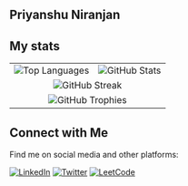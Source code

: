 ## Priyanshu Niranjan

## My stats
<!--  
<img alt="my stats" align="left" width="47%" src="https://github-readme-stats.vercel.app/api?username=Priyanshuosdbms"/>

<img alt="Top Languages" align="left" width="47%" src ="https://github-readme-stats.vercel.app/api/top-langs/?username=Priyanshuosdbms&layout=compact"/>

![GitHub Streak](https://github-readme-streak-stats.herokuapp.com/?user=Priyanshuosdbms&theme=dark)

-->

<!-- GitHub Stats -->

<!-- GitHub Stats -->
<table style="margin: 0 auto;">
  <tr>
    <td>
      <img alt="Top Languages" src="https://github-readme-stats.vercel.app/api/top-langs/?username=Priyanshuosdbms&layout=compact" />
    </td>
    <td>
      <img alt="GitHub Stats" src="https://github-readme-stats.vercel.app/api?username=Priyanshuosdbms&show_icons=true&theme=dark" />
    </td>
  </tr>
  <tr>
    <td colspan="2" style="text-align: center;">
      <img alt="GitHub Streak" src="https://github-readme-streak-stats.herokuapp.com/?user=Priyanshuosdbms&theme=dark" />
    </td>
  </tr>
  <tr>
    <td colspan="2" style="text-align: center;">
      <img alt="GitHub Trophies" src="https://github-profile-trophy.vercel.app/?username=Priyanshuosdbms" />
    </td>
  </tr>
</table>


## Connect with Me

Find me on social media and other platforms:

[![LinkedIn](https://img.shields.io/badge/LinkedIn-Profile-blue?style=for-the-badge&logo=linkedin&logoColor=white)](https://www.linkedin.com/in/priyanshu-niranjan-osdbms/)
[![Twitter](https://img.shields.io/badge/Twitter-Handle-blue?style=for-the-badge&logo=twitter&logoColor=white)](https://twitter.com/PRIYANSHUNIRA10/)
[![LeetCode](https://img.shields.io/badge/LeetCode-Visit%20Now-blue?style=for-the-badge&logo=leetcode&logoColor=white)](https://leetcode.com/PriyanshuNiranjan/)


<!--
**Priyanshuosdbms/Priyanshuosdbms** is a ✨ _special_ ✨ repository because its `README.md` (this file) appears on your GitHub profile.

Here are some ideas to get you started:

- 🔭 I’m currently working on ...
- 🌱 I’m currently learning ...
- 👯 I’m looking to collaborate on ...
- 🤔 I’m looking for help with ...
- 💬 Ask me about ...
- 📫 How to reach me: ...
- 😄 Pronouns: ...
- ⚡ Fun fact: ...

</tr>
  <tr>
    <td colspan="2" style="text-align: center;">
      <img alt="GitHub Stats" src="https://github-readme-stats.vercel.app/api?username=Priyanshuosdbms" />
    </td>
  </tr>
  <tr>
    <td colspan="2" style="text-align: center;">
      <img alt="Total Commits Trophy" src="https://github-profile-trophy.vercel.app/?username=Priyanshuosdbms&title=Commit" />
    </td>
  </tr>
-->

